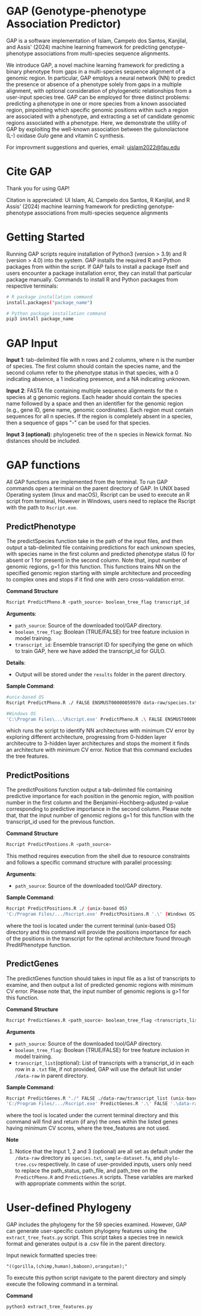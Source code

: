# GAP (Genotype-phenotype Association Predictor)

GAP is a software implementation of Islam, Campelo dos Santos, Kanjilal, and Assis' (2024) machine learning framework for predicting genotype-phenotype associations from multi-species sequence alignments.

We introduce GAP, a novel machine learning framework for predicting a binary phenotype from gaps in a multi-species sequence alignment of a genomic region. In particular, GAP employs a neural network (NN) to predict the presence or absence of a phenotype solely from gaps in a multiple alignment, with optional consideration of phylogenetic relationships from a user-input species tree. GAP can be employed for three distinct problems: predicting a phenotype in one or more species from a known associated region, pinpointing which specific genomic positions within such a region are associated with a phenotype, and extracting a set of candidate genomic regions associated with a phenotype. Here, we demonstrate the utility of GAP by exploiting the well-known association between the gulonolactone (L-) oxidase *Gulo* gene and vitamin C synthesis.


For improvment suggestions and queries, email: uislam2022@fau.edu

# Cite GAP

Thank you for using GAP! 

Citation is appreciated: UI Islam, AL Campelo dos Santos, R Kanjilal, and R Assis' (2024) machine learning framework for predicting genotype-phenotype associations from multi-species sequence alignments 

# Getting Started

Running GAP scripts require installation of Python3 (version > 3.9) and R (version > 4.0) into the system. GAP installs the required R and Python packages from within the script. If GAP fails to install a package itself and users encounter a package installation error, they can install that particular package manually. 
Commands to install R and Python packages from respective terminals:
```bash
# R package installation command
install.packages("package_name")

# Python package installation command
pip3 install package_name
```

# GAP Input

**Input 1**: tab-delimited file with n rows and 2 columns, where n is the number of species. The first column should contain the species name, and the second column refer to the phenotype status in that species, with a 0 indicating absence, a 1 indicating presence, and a NA indicating unknown. 


**Input 2**: FASTA file containing multiple sequence alignments for the n species at g genomic regions. Each header should contain the species name followed by a space and then an identifier for the genomic region (e.g., gene ID, gene name, genomic coordinates). Each region must contain sequences for all n species. If the region is completely absent in a species, then a sequence of gaps "-" can be used for that species.  

**Input 3 (optional)**: phylogenetic tree of the n species in Newick format. No distances should be included.




# GAP functions

All GAP functions are implemented from the terminal. To run GAP commands open a terminal on the parent directory of GAP. In UNIX based Operating system (linux and macOS), Rscript can be used to execute an R script from terminal, However in Windows, users need to replace the Rscript with the path to `Rscript.exe`.

## PredictPhenotype
The predictSpecies function take in the path of the input files, and then output a tab-delimited file containing predictions for each unknown species, with species name in the first column and predicted phenotype status (0 for absent or 1 for present) in the second column. Note that, input number of genomic regions, g=1 for this function. This functions trains NN on the specified genomic region starting with simple architecture and proceeding to complex ones and stops if it find one with zero cross-validation error. 

**Command Structure**

```bash
Rscript PredictPheno.R <path_source> boolean_tree_flag transcript_id
```
**Arguments**:
  - `path_source`: Source of the downloaded tool/GAP directory.
  - `boolean_tree_flag`: Boolean (TRUE/FALSE) for tree feature inclusion in model training.
  - `transcript_id`: Ensemble transcript ID for specifying the gene on which to train GAP, here we have added the transcript_id for GULO. 

**Details**:
  - Output will be stored under the `results` folder in the parent directory.
    
**Sample Command**:
```bash
#unix-based OS
Rscript PredictPheno.R ./ FALSE ENSMUST00000059970 data-raw/species.txt data-raw/sample-dataset.fa data-raw/tree-features.csv

#Windows OS
'C:\Program Files\...\Rscript.exe' PredictPheno.R .\ FALSE ENSMUST00000059970 data-raw\species.txt data-raw\sample-dataset.fa data-raw\tree-features.csv
```
which runs the script to identify NN architectures with minimum CV error by exploring different architecture, progressing from 0-hidden layer architecutre to 3-hidden layer architectures and stops the moment it finds an architecture with minimum CV error. Notice that this command excludes the tree features.


## PredictPositions

The predictPositions function output a tab-delimited file containing predictive importance for each position in the genomic region, with position number in the first column and the Benjamini-Hochberg-adjusted p-value corresponding to predictive importance in the second column. Please note that, that the input number of genomic regions g=1 for this function with the transcript_id used for the previous function. 

**Command Structure**

```bash
Rscript PredictPostions.R <path_source>
```
This method requires execution from the shell due to resource constraints and follows a specific command structure with parallel processing:

**Arguments**:
  - `path_source`: Source of the downloaded tool/GAP directory.

**Sample Command**:
```bash 
Rscript PredictPositions.R ./ (unix-based OS)
'C:/Program Files/.../Rscript.exe' PredictPositions.R '.\' (Windows OS)
```
where the tool is located under the current terminal (unix-based OS) directory and this command will provide the positions importance for each of the positions in the transcript for the optimal architecture found through PreditPhenotype function.

## PredictGenes

The predictGenes function should takes in input file as a list of transcripts to examine, and then output a list of predicted genomic regions with minimum CV error. Please note that, the input number of genomic regions is g>1 for this function.  

**Command Structure**

```bash
Rscript PredictGenes.R <path_source> boolean_tree_flag <transcripts_list>
```

**Arguments**
  - `path_source`: Source of the downloaded tool/GAP directory.
  - `boolean_tree_flag`: Boolean (TRUE/FALSE) for tree feature inclusion in model training.
  - `transcript_list`(optional): List of transcripts with a transcript_id in each row in a `.txt` file, if not provided, GAP will use the default list under `/data-raw` in parent directory.

**Sample Command**:
```bash 
Rscript PredictGenes.R "./" FALSE ./data-raw/transcript_list (unix-based OS)
'C:/Program Files/.../Rscript.exe' PredictGenes.R '.\' FALSE '.\data-raw/transcript_list'(Windows OS)
```
where the tool is located under the current terminal directory and this command will find and return (if any) the ones within the listed genes having minimum CV scores, where the tree_features are not used.

**Note**
1. Notice that the Input 1, 2 and 3 (optional) are all set as default under the `/data-raw` directory as `species.txt`, `sample-dataset.fa`, and `phylo-tree.csv` respectively. In case of user-provided inputs, users only need to replace the path_status, path_file, and path_tree on the `PredictPheno.R` and `PredictGenes.R` scripts. These variables are marked with appropriate comments within the script. 

# User-defined Phylogeny

GAP includes the phylogeny for the 59 species examined. However, GAP can generate user-specific custom phylogeny features using the `extract_tree_feats.py` script. This script takes a species tree in newick format and generates output is a .csv file in the parent directory.

Input newick formatted species tree:
```  
"((gorilla,(chimp,human),baboon),orangutan);"
```
To execute this python script navigate to the parent directory and simply execute the following command in a terminal.

**Command**

```bash
python3 extract_tree_features.py
```



